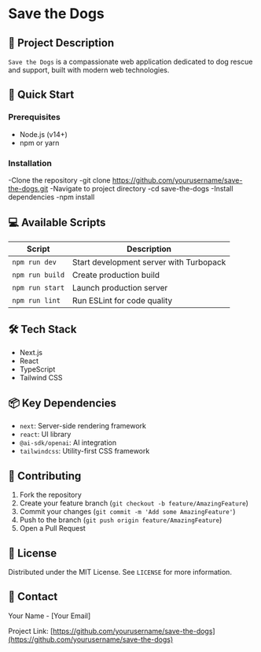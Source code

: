# Save the Dogs

## 🐶 Project Description

`Save the Dogs` is a compassionate web application dedicated to dog rescue and support, built with modern web technologies.

## 🚀 Quick Start

### Prerequisites
- Node.js (v14+)
- npm or yarn

### Installation

-Clone the repository
-git clone https://github.com/yourusername/save-the-dogs.git
-Navigate to project directory
-cd save-the-dogs
-Install dependencies
-npm install



## 💻 Available Scripts

| Script | Description |
|--------|-------------|
| `npm run dev` | Start development server with Turbopack |
| `npm run build` | Create production build |
| `npm run start` | Launch production server |
| `npm run lint` | Run ESLint for code quality |

## 🛠 Tech Stack

- Next.js
- React
- TypeScript
- Tailwind CSS

## 📦 Key Dependencies

- `next`: Server-side rendering framework
- `react`: UI library
- `@ai-sdk/openai`: AI integration
- `tailwindcss`: Utility-first CSS framework

## 🤝 Contributing

1. Fork the repository
2. Create your feature branch (`git checkout -b feature/AmazingFeature`)
3. Commit your changes (`git commit -m 'Add some AmazingFeature'`)
4. Push to the branch (`git push origin feature/AmazingFeature`)
5. Open a Pull Request

## 📄 License

Distributed under the MIT License. See `LICENSE` for more information.

## 🐾 Contact

Your Name - [Your Email]

Project Link: [https://github.com/yourusername/save-the-dogs](https://github.com/yourusername/save-the-dogs)

